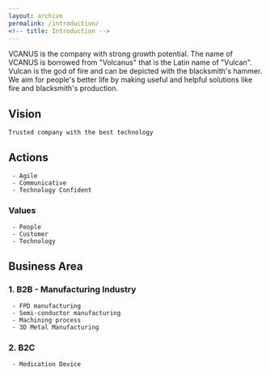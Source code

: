 ```yaml
---
layout: archive
permalink: /introduction/
<!-- title: Introduction -->
---
```


VCANUS is the company with strong growth potential. The name of VCANUS is borrowed from "Volcanus" that is the Latin name of "Vulcan". Vulcan is the god of fire and can be depicted with the blacksmith's hammer. We aim for people's better life by making useful and helpful solutions like fire and blacksmith's production.

## Vision
```
Trusted company with the best technology
```

## Actions
```
 - Agile
 - Communicative
 - Technology Confident
```

### Values
```
 - People
 - Customer
 - Technology
```

## Business Area

### 1. B2B - Manufacturing Industry
```
 - FPD manufacturing
 - Semi-conductor manufacturing
 - Machining process
 - 3D Metal Manufacturing
```

### 2. B2C
```
 - Medication Device
```
